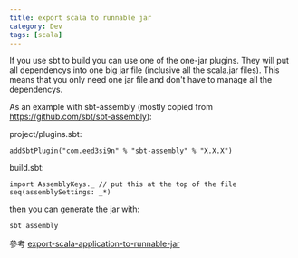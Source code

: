 ```yaml
---
title: export scala to runnable jar
category: Dev
tags: [scala]
---
```


<!--more-->
If you use sbt to build you can use one of the one-jar plugins. They will put all dependencys into one big jar file (inclusive all the scala.jar files). This means that you only need one jar file and don't have to manage all the dependencys.

As an example with sbt-assembly (mostly copied from https://github.com/sbt/sbt-assembly):

project/plugins.sbt:

```
addSbtPlugin("com.eed3si9n" % "sbt-assembly" % "X.X.X")
```

build.sbt:

```
import AssemblyKeys._ // put this at the top of the file
seq(assemblySettings: _*)
```

then you can generate the jar with:

```
sbt assembly
```

參考 [export-scala-application-to-runnable-jar](http://stackoverflow.com/questions/8064699/export-scala-application-to-runnable-jar)
